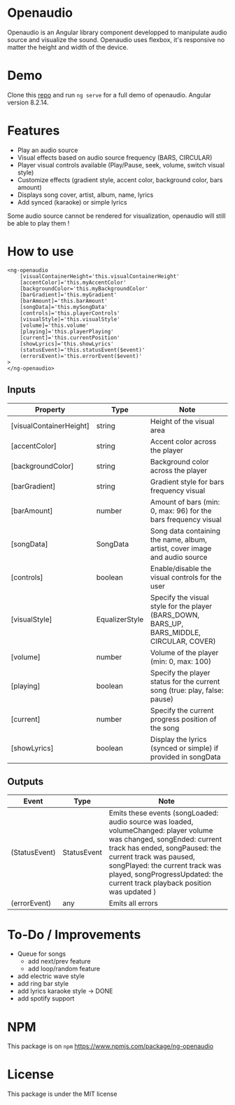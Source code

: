 
# Openaudio

Openaudio is an Angular library component developped to manipulate audio source and visualize the sound. Openaudio uses flexbox, it's responsive no matter the height and width of the device.

# Demo

Clone this [repo](https://github.com/RLoris/lib-ng-openaudio) and run `ng serve` for a full demo of openaudio. Angular version 8.2.14.

# Features

* Play an audio source
* Visual effects based on audio source frequency (BARS, CIRCULAR)
* Player visual controls available (Play/Pause, seek, volume, switch visual style)
* Customize effects (gradient style, accent color, background color, bars amount)
* Displays song cover, artist, album, name, lyrics
* Add synced (karaoke) or simple lyrics

Some audio source cannot be rendered for visualization, openaudio will still be able to play them !
# How to use

```
<ng-openaudio
    [visualContainerHeight='this.visualContainerHeight'
    [accentColor]='this.myAccentColor'
    [backgroundColor='this.myBackgroundColor'
    [barGradient]='this.myGradient'
    [barAmount]='this.barAmount'
    [songData]='this.mySongData'
    [controls]='this.playerControls'
    [visualStyle]='this.visualStyle'
    [volume]='this.volume'
    [playing]='this.playerPlaying'
    [current]='this.currentPosition'
    [showLyrics]='this.showLyrics'
    (statusEvent)='this.statusEvent($event)'
    (errorsEvent)='this.errorEvent($event)'
>
</ng-openaudio>
```
## Inputs
| Property | Type | Note |
| -------- | ---- | ---- |
| [visualContainerHeight]| string | Height of the visual area |
| [accentColor] | string | Accent color across the player |
| [backgroundColor] | string | Background color across the player |
| [barGradient] | string | Gradient style for bars frequency visual |
| [barAmount] | number | Amount of bars (min: 0, max: 96) for the bars frequency visual 
| [songData] | SongData | Song data containing the name, album, artist, cover image and audio source |
| [controls] | boolean | Enable/disable the visual controls for the user |
| [visualStyle] | EqualizerStyle | Specify the visual style for the player (BARS_DOWN, BARS_UP, BARS_MIDDLE, CIRCULAR, COVER) |
| [volume] | number | Volume of the player (min: 0, max: 100) |
| [playing] | boolean | Specify the player status for the current song (true: play, false: pause) |
| [current] | number | Specify the current progress position of the song |
| [showLyrics] | boolean | Display the lyrics (synced or simple) if provided in songData |

## Outputs
| Event | Type | Note |
| -------- | ---- | ---- |
| (StatusEvent) | StatusEvent | Emits these events (songLoaded: audio source was loaded, volumeChanged: player volume was changed, songEnded: current track has ended, songPaused: the current track was paused, songPlayed: the current track was played, songProgressUpdated: the current track playback position was updated ) |
| (errorEvent) | any | Emits all errors |

# To-Do / Improvements

-   Queue for songs
    -   add next/prev feature
    -   add loop/random feature
-   add electric wave style
-   add ring bar style
-   add lyrics karaoke style -> DONE
-   add spotify support

# NPM

  This package is on `npm` https://www.npmjs.com/package/ng-openaudio

# License

  This package is under the MIT license

